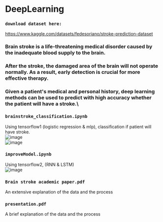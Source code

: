 # DeepLearning

### `download dataset here:`
https://www.kaggle.com/datasets/fedesoriano/stroke-prediction-dataset </br>
### Brain stroke is a life-threatening medical disorder caused by the inadequate blood supply to the brain.
### After the stroke, the damaged area of the brain will not operate normally. As a result, early detection is crucial for more effective therapy.
### Given a patient's medical and personal history, deep learning methods can be used to predict with high accuracy whether the patient will have a stroke.\

### `brainstroke_classification.ipynb` 
Using tensorflow1 (logistic regression & mlp), classification if patient will have stroke. </br>
![image](https://user-images.githubusercontent.com/77155986/212998435-1e6af7e0-51db-474a-a596-cacc4e9968f4.png) </br>
![image](https://user-images.githubusercontent.com/77155986/212998664-f5e31d0b-70fc-4682-a3ef-91b3dd4fc0a2.png)

### `improveModel.ipynb`
Using tensorflow2, (RNN & LSTM) </br>
![image](https://user-images.githubusercontent.com/77155986/212998541-d70622ee-a4d7-43e8-8bcf-368e33821a4b.png)

### `Brain stroke academic paper.pdf`
An extensive explanation of the data and the process

### `presentation.pdf`
A brief explanation of the data and the process
